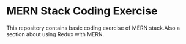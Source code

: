 # MERN Stack Coding Exercise
This repository contains basic coding exercise of MERN stack.Also a section about using Redux with MERN.

